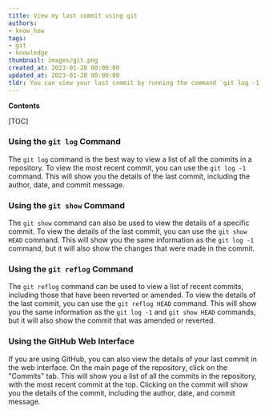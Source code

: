 ```yaml
---
title: View my last commit using git
authors:
- know_how
tags:
- git
- knowledge
thumbnail: images/git.png
created_at: 2023-01-28 00:00:00
updated_at: 2023-01-28 00:00:00
tldr: You can view your last commit by running the command `git log -1` in the terminal.
---
```


**Contents**

[TOC]

### Using the `git log` Command

The `git log` command is the best way to view a list of all the commits in a repository. To view the most recent commit, you can use the `git log -1` command. This will show you the details of the last commit, including the author, date, and commit message.

### Using the `git show` Command

The `git show` command can also be used to view the details of a specific commit. To view the details of the last commit, you can use the `git show HEAD` command. This will show you the same information as the `git log -1` command, but it will also show the changes that were made in the commit.

### Using the `git reflog` Command

The `git reflog` command can be used to view a list of recent commits, including those that have been reverted or amended. To view the details of the last commit, you can use the `git reflog HEAD` command. This will show you the same information as the `git log -1` and `git show HEAD` commands, but it will also show the commit that was amended or reverted.

### Using the GitHub Web Interface

If you are using GitHub, you can also view the details of your last commit in the web interface. On the main page of the repository, click on the "Commits" tab. This will show you a list of all the commits in the repository, with the most recent commit at the top. Clicking on the commit will show you the details of the commit, including the author, date, and commit message.

